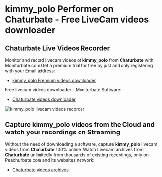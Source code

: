 # kimmy_polo Performer on Chaturbate - Free LiveCam videos downloader

## Chaturbate Live Videos Recorder

Monitor and record livecam videos of **kimmy_polo** from **Chaturbate** with Moniturbate.com
Get a premium trial for free by just and only registering with your Email address:
* [kimmy_polo Premium videos downloader](https://moniturbate.com/request-demo-licence-key.html)

Free livecam videos downloader - Moniturbate Software:
* [Chaturbate videos downloader](https://moniturbate.com/moniturbate-download-software.html)

![kimmy_polo livecam videos recorder](https://peachurnet.com/templates/moniturbate-software.png)


## Capture kimmy_polo videos from the Cloud and watch your recordings on Streaming

Without the need of downloading a software, capture **kimmy_polo** livecam videos from **Chaturbate** 100% online.
Watch Livecam archives from **Chaturbate** unlimitedly from thousands of existing recordings, only on Peachurbate.com and its websites network:
* [Chaturbate videos archives](https://peachurnet.com/)